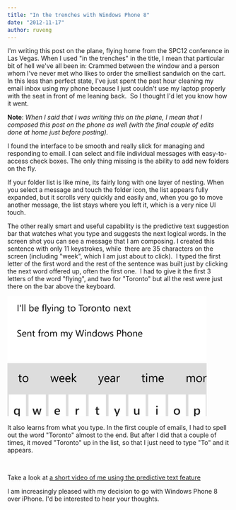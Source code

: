 ```yaml
---
title: "In the trenches with Windows Phone 8"
date: "2012-11-17"
author: ruveng
---
```


I'm writing this post on the plane, flying home from the SPC12 conference in Las Vegas. When I used "in the trenches" in the title, I mean that particular bit of hell we've all been in: Crammed between the window and a person whom I've never met who likes to order the smelliest sandwich on the cart. In this less than perfect state, I've just spent the past hour cleaning my email inbox using my phone because I just couldn't use my laptop properly with the seat in front of me leaning back.  So I thought I'd let you know how it went.

**Note**: _When I said that I was writing this on the plane, I mean that I composed this post on the phone as well (with the final couple of edits done at home just before posting)._

I found the interface to be smooth and really slick for managing and responding to email. I can select and file individual messages with easy-to-access check boxes. The only thing missing is the ability to add new folders on the fly.

If your folder list is like mine, its fairly long with one layer of nesting. When you select a message and touch the folder icon, the list appears fully expanded, but it scrolls very quickly and easily and, when you go to move another message, the list stays where you left it, which is a very nice UI touch.

The other really smart and useful capability is the predictive text suggestion bar that watches what you type and suggests the next logical words. In the screen shot you can see a message that I am composing. I created this sentence with only 11 keystrokes, while  there are 35 characters on the screen (including "week", which I am just about to click).  I typed the first letter of the first word and the rest of the sentence was built just by clicking the next word offered up, often the first one.  I had to give it the first 3 letters of the word "flying", and two for "Toronto" but all the rest were just there on the bar above the keyboard.

[![](images/WP8-predictive-typing1.png "WP8 predictive typing")](http://spinsiders.com/ruveng/files/2012/11/WP8-predictive-typing1.png)

It also learns from what you type. In the first couple of emails, I had to spell out the word "Toronto" almost to the end. But after I did that a couple of times, it moved "Toronto" up in the list, so that I just need to type "To" and it appears.

 

Take a look at [a short video of me using the predictive text feature](http://www.youtube.com/watch?v=gGZZshROnUA&feature=youtu.be "Using the predictive text feature")

I am increasingly pleased with my decision to go with Windows Phone 8 over iPhone. I'd be interested to hear your thoughts.
